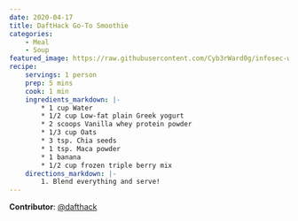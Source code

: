 ```yaml
---
date: 2020-04-17
title: DaftHack Go-To Smoothie
categories:
    - Meal
    - Soup
featured_image: https://raw.githubusercontent.com/Cyb3rWard0g/infosec-well-done/master/docs/images/posts/dafthack-smoothie.jpg
recipe:
    servings: 1 person
    prep: 5 mins
    cook: 1 min
    ingredients_markdown: |-
        * 1 cup Water
        * 1/2 cup Low-fat plain Greek yogurt
        * 2 scoops Vanilla whey protein powder
        * 1/3 cup Oats
        * 3 tsp. Chia seeds
        * 1 tsp. Maca powder
        * 1 banana
        * 1/2 cup frozen triple berry mix
    directions_markdown: |-
        1. Blend everything and serve!
---
```


**Contributor**: [@dafthack](https://twitter.com/dafthack)